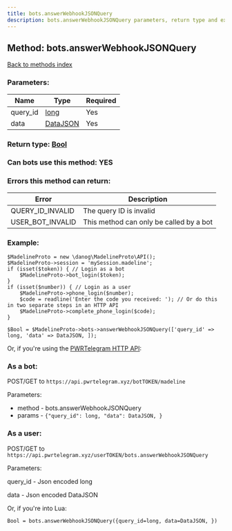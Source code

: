 ```yaml
---
title: bots.answerWebhookJSONQuery
description: bots.answerWebhookJSONQuery parameters, return type and example
---
```

## Method: bots.answerWebhookJSONQuery  
[Back to methods index](index.md)


### Parameters:

| Name     |    Type       | Required |
|----------|---------------|----------|
|query\_id|[long](../types/long.md) | Yes|
|data|[DataJSON](../types/DataJSON.md) | Yes|


### Return type: [Bool](../types/Bool.md)

### Can bots use this method: **YES**


### Errors this method can return:

| Error    | Description   |
|----------|---------------|
|QUERY_ID_INVALID|The query ID is invalid|
|USER_BOT_INVALID|This method can only be called by a bot|


### Example:


```
$MadelineProto = new \danog\MadelineProto\API();
$MadelineProto->session = 'mySession.madeline';
if (isset($token)) { // Login as a bot
    $MadelineProto->bot_login($token);
}
if (isset($number)) { // Login as a user
    $MadelineProto->phone_login($number);
    $code = readline('Enter the code you received: '); // Or do this in two separate steps in an HTTP API
    $MadelineProto->complete_phone_login($code);
}

$Bool = $MadelineProto->bots->answerWebhookJSONQuery(['query_id' => long, 'data' => DataJSON, ]);
```

Or, if you're using the [PWRTelegram HTTP API](https://pwrtelegram.xyz):

### As a bot:

POST/GET to `https://api.pwrtelegram.xyz/botTOKEN/madeline`

Parameters:

* method - bots.answerWebhookJSONQuery
* params - `{"query_id": long, "data": DataJSON, }`



### As a user:

POST/GET to `https://api.pwrtelegram.xyz/userTOKEN/bots.answerWebhookJSONQuery`

Parameters:

query_id - Json encoded long

data - Json encoded DataJSON




Or, if you're into Lua:

```
Bool = bots.answerWebhookJSONQuery({query_id=long, data=DataJSON, })
```

